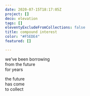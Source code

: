 ```yaml
---
date: 2020-07-15T18:17:05Z
project: []
deco: elevation
tags: []
eleventyExcludeFromCollections: false
title: compound interest
color: "#F5EDE4"
featured: []

---
```

we've been borrowing  
from the future  
for years

the future  
has come  
to collect